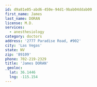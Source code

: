 ```yaml
---
id: d9a81e05-abd6-450e-94d1-9bab04ddab00
first_name: James
last_name: DORAN
license: M.D.
services:
  - anesthesiology
category: doctors
address: '2777 Paradise Road, #902'
city: 'Las Vegas'
state: NV
zip: '89109'
phone: 702-219-2329
title: 'James DORAN'
_geoloc:
  lat: 36.1446
  lng: -115.154
---
```

